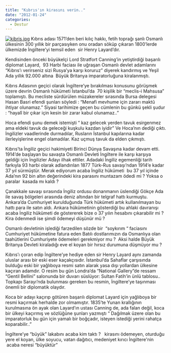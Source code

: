 ```yaml
---
title: "Kıbrıs'ın kirasını verin.."
date: "2012-01-24"
categories: 
  - Destur
---
```


[![kibris.jpg](/uploads/2012/01/kibris.jpg)](/uploads/2012/01/kibris.jpg "kibris.jpg") Kıbrıs adası 1571’den beri kılıç hakkı, fetih toprağı şanlı Osmanlı ülkesinin 300 yıllık bir parçasıyken onu oradan söküp çıkaran 1800’lerde ülkemizde İngiltere’yi temsil eden  sir Henry Layard’dır.

Kendisinden önceki büyükelçi Lord Stratfort Canning’in yetiştirdiği başarılı diplomat Layard,  93 Harbi faciası ile uğraşan Osmanlı devlet adamlarını “Kıbrıs’ı verirseniz sizi Rusya’ya karşı koruruz” diyerek kandırmış ve Yeşil Ada yıllık 92.000 altına  Büyük Britanya imparatorluğuna kiralanmıştı.

Kıbrıs Adasının geçici olarak İngiltere’ye bırakılması konusunu görüşmek üzere devrin Osmanlı hükümeti İstanbul’da  70 kişilik bir “meclis-i Mahsusa” toplamıştı. Bu mecliste sürdürülen müzakereler sırasında Bursa delegesi Hasan Basri efendi şunları söyledi : “Menafi mevhume için zararı maktû ihtiyar olunamaz.” Siyasi tarihimize geçen bu cümlenin bu günkü şekli şudur : “hayalî bir çıkar için kesin bir zarar kabul olunamaz..”

Hoca efendi şunu demek istemişti “ kaz gelecek yerden tavuk esirgenmez ama eldeki tavuk da geleceği kuşkulu kazdan iyidir” Ve Hoca’nın dediği çıktı. İngilizler vaadlerinde durmadılar, Rusların İstanbul kapılarına kadar ilerleyişlerine engel olamadılar. Kaz uçmuş tavuk da elden çıkmıştı.

Kıbrıs’ta İngiliz geçici hakimiyeti Birinci Dünya Savaşına kadar devam etti. 1914’de başlayan bu savaşta Osmanlı Devleti İngiltere ile karşı karşıya geldiği için İngilizler Adayı ilhak ettiler. Adadaki İngiliz egemenliği tarih farkıyla 93 harbi olarak adlandırılan 1877 Türk-Rus savaşı’ndan 1914’e kadar 37 yıl sürmüştür. Merak ediyorum acaba İngiliz hükümeti  bu 37 yıl içinde Ada’nın 92 bin altın değerindeki kira parasını muntazam ödedi mi ? Yoksa o paralar  kasada mı kaldı ?

Çanakkale savaşı sırasında İngiliz ordusu donanmanın üslendiği Gökçe Ada ile savaş bölgeleri arasında deniz altından bir telgraf hattı kurmuştu. Ankara’da Cumhuriyet kurulduğunda Türk hükümeti artık kullanılmayan bu hattı para ile satın aldı. Ankara hükümetinin gösterdiği bu ahlaki davranışı acaba İngiliz hükümeti de göstererek bize o 37 yılın hesabını çıkarabilir mi ? Kira ödenmedi ise şimdi ödemeyi düşünür mü ?

Osmanlı devletinin işlediği farzedilen sözde bir  “soykırım “ faciasını Cumhuriyet hükümetine fatura eden Batılı dostlarımızın da Osmanlıya olan taahütlerini Cumhuriyete ödemeleri gerekmiyor mu ?  Aksi halde Büyük Britanya Devleti kiraladığı eve el koyan bir hırsız durumuna düşmüyor mu ?

Kıbrıs’ı çoran edip İngiltere’ye hediye eden sir Henry Layard aynı zamanda uluslar arası bir eski eser kaçakçısıdır. İstanbul’da Sahaflar çarşısında bulduğu eski bir yağlıboya resmi satın alarak yasa dışı yollardan ülkesine kaçıran adamdır. O resim bu gün Londra’da “National Gallery”de ressam “Gentil Bellini” salonunda bir duvarı süslüyor: Sultan Fatih’in ünlü tablosu.. Topkapı Sarayı’nda bulunması gereken bu resmin, İngiltere’ye taşınması önemli bir diplomatik olaydır.

Koca bir adayı kaçırıp götüren başarılı diplomat Layard için yağlıboya bir resmi kaçırmak herhalde zor olmamıştır. 1835’te Yunan krallığının kurulmasına ön ayak olan Layard’ın ustası Canning de, ada falan değil, koca bir ülkeyi kaçırmış ve sözlüğüne şunları yazmıştı “ Dağılmak üzere olan bu imparatorluk bu gün için yamalı bir boğçadır, isteyen istediği yerini rahatça koparabilir..” 

İngiltere’ye “büyük” lakabını acaba kim taktı ?   kirasını ödemeyen, oturduğu yere el koyan, ülke soyucu, vatan dağıtıcı, medeniyet kırıcı İngiltere'nin  acaba neresi “büyüktür”
